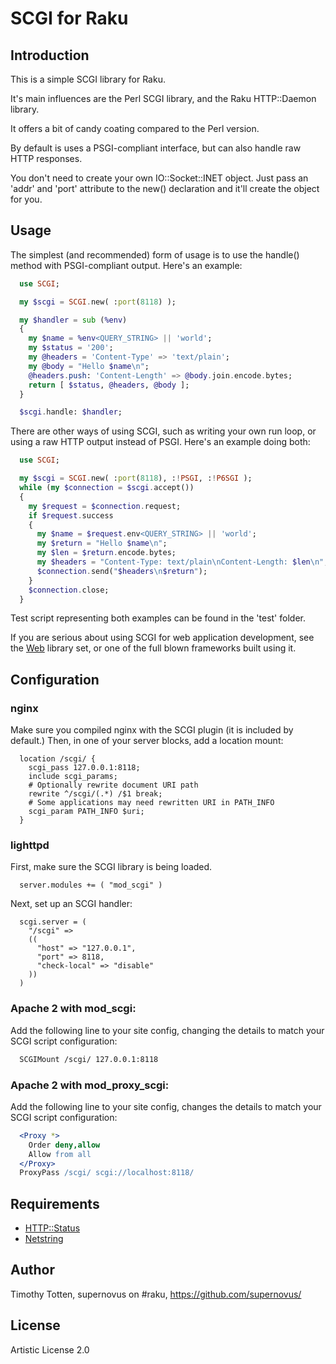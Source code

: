 # SCGI for Raku

## Introduction

This is a simple SCGI library for Raku.

It's main influences are the Perl SCGI library, and the
Raku HTTP::Daemon library.

It offers a bit of candy coating compared to the Perl version.

By default is uses a PSGI-compliant interface, but can also handle
raw HTTP responses.

You don't need to create your own IO::Socket::INET object.
Just pass an 'addr' and 'port' attribute to the new() declaration and it'll
create the object for you.

## Usage

The simplest (and recommended) form of usage is to use the handle() method
with PSGI-compliant output. Here's an example:

```raku
  use SCGI;

  my $scgi = SCGI.new( :port(8118) );

  my $handler = sub (%env) 
  {
    my $name = %env<QUERY_STRING> || 'world';
    my $status = '200';
    my @headers = 'Content-Type' => 'text/plain';
    my @body = "Hello $name\n";
    @headers.push: 'Content-Length' => @body.join.encode.bytes;
    return [ $status, @headers, @body ];
  }

  $scgi.handle: $handler;
```

There are other ways of using SCGI, such as writing your own run loop,
or using a raw HTTP output instead of PSGI. Here's an example doing both:

```raku
  use SCGI;

  my $scgi = SCGI.new( :port(8118), :!PSGI, :!P6SGI );
  while (my $connection = $scgi.accept())
  {
    my $request = $connection.request;
    if $request.success
    {
      my $name = $request.env<QUERY_STRING> || 'world';
      my $return = "Hello $name\n";
      my $len = $return.encode.bytes;
      my $headers = "Content-Type: text/plain\nContent-Length: $len\n";
      $connection.send("$headers\n$return");
    }
    $connection.close;
  }
```

Test script representing both examples can be found in the 'test' folder.

If you are serious about using SCGI for web application development, see
the [Web](https://github.com/raku-community-modules/Web/) library set, 
or one of the full blown frameworks built using it.

## Configuration

### nginx

Make sure you compiled nginx with the SCGI plugin (it is included by default.)
Then, in one of your server blocks, add a location mount:

```nginx
  location /scgi/ {
    scgi_pass 127.0.0.1:8118;
    include scgi_params;
    # Optionally rewrite document URI path
    rewrite ^/scgi/(.*) /$1 break;
    # Some applications may need rewritten URI in PATH_INFO
    scgi_param PATH_INFO $uri;
  }
```

### lighttpd

First, make sure the SCGI library is being loaded.

```lighttpd
  server.modules += ( "mod_scgi" )
```

Next, set up an SCGI handler:

```lighttpd
  scgi.server = (
    "/scgi" =>
    ((
      "host" => "127.0.0.1",
      "port" => 8118,
      "check-local" => "disable"
    ))
  )
```

### Apache 2 with mod_scgi:

Add the following line to your site config, changing the details to match your
SCGI script configuration:

```apache
  SCGIMount /scgi/ 127.0.0.1:8118
```

### Apache 2 with mod_proxy_scgi:

Add the following line to your site config, changes the details to match your
SCGI script configuration:

```apache
  <Proxy *>
    Order deny,allow
    Allow from all
  </Proxy>
  ProxyPass /scgi/ scgi://localhost:8118/
```

## Requirements

 * [HTTP::Status](https://github.com/raku-community-modules/HTTP-Status)
 * [Netstring](https://github.com/raku-community-modules/Netstring)

## Author 

Timothy Totten, supernovus on #raku, https://github.com/supernovus/

## License

Artistic License 2.0

